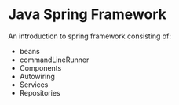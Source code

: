 # Java Spring Framework  
An introduction to spring framework consisting of:
- beans
- commandLineRunner
- Components
- Autowiring
- Services
- Repositories 
